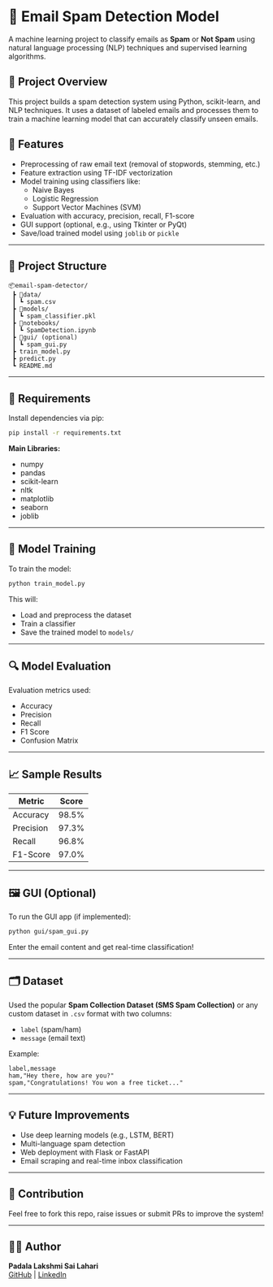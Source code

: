 # 📧 Email Spam Detection Model

A machine learning project to classify emails as **Spam** or **Not Spam** using natural language processing (NLP) techniques and supervised learning algorithms.


## 🚀 Project Overview

This project builds a spam detection system using Python, scikit-learn, and NLP techniques. It uses a dataset of labeled emails and processes them to train a machine learning model that can accurately classify unseen emails.


## 🧠 Features

- Preprocessing of raw email text (removal of stopwords, stemming, etc.)
- Feature extraction using TF-IDF vectorization
- Model training using classifiers like:
  - Naive Bayes
  - Logistic Regression
  - Support Vector Machines (SVM)
- Evaluation with accuracy, precision, recall, F1-score
- GUI support (optional, e.g., using Tkinter or PyQt)
- Save/load trained model using `joblib` or `pickle`

---

## 📁 Project Structure

```
📦email-spam-detector/
 ┣ 📂data/
 ┃ ┗ spam.csv
 ┣ 📂models/
 ┃ ┗ spam_classifier.pkl
 ┣ 📂notebooks/
 ┃ ┗ SpamDetection.ipynb
 ┣ 📂gui/ (optional)
 ┃ ┗ spam_gui.py
 ┣ train_model.py
 ┣ predict.py
 ┗ README.md
```

---

## 🔧 Requirements

Install dependencies via pip:

```bash
pip install -r requirements.txt
```

**Main Libraries:**
- numpy
- pandas
- scikit-learn
- nltk
- matplotlib
- seaborn
- joblib

---

## 🧪 Model Training

To train the model:

```bash
python train_model.py
```

This will:
- Load and preprocess the dataset
- Train a classifier
- Save the trained model to `models/`

---

## 🔍 Model Evaluation

Evaluation metrics used:
- Accuracy
- Precision
- Recall
- F1 Score
- Confusion Matrix

---

## 📈 Sample Results

| Metric     | Score     |
|------------|-----------|
| Accuracy   | 98.5%     |
| Precision  | 97.3%     |
| Recall     | 96.8%     |
| F1-Score   | 97.0%     |

---

## 🖼 GUI (Optional)

To run the GUI app (if implemented):

```bash
python gui/spam_gui.py
```

Enter the email content and get real-time classification!

---

## 🗂 Dataset

Used the popular **Spam Collection Dataset (SMS Spam Collection)** or any custom dataset in `.csv` format with two columns:
- `label` (spam/ham)
- `message` (email text)

Example:

```csv
label,message
ham,"Hey there, how are you?"
spam,"Congratulations! You won a free ticket..."
```

---

## 💡 Future Improvements

- Use deep learning models (e.g., LSTM, BERT)
- Multi-language spam detection
- Web deployment with Flask or FastAPI
- Email scraping and real-time inbox classification

---

## 🤝 Contribution

Feel free to fork this repo, raise issues or submit PRs to improve the system!

---

## 🙋‍♂️ Author

**Padala Lakshmi Sai Lahari**  
[GitHub](https://github.com/padala-lahari07) | [LinkedIn](https://www.linkedin.com/in/padala-lakshmi-sai-lahari-b08b59259/)
